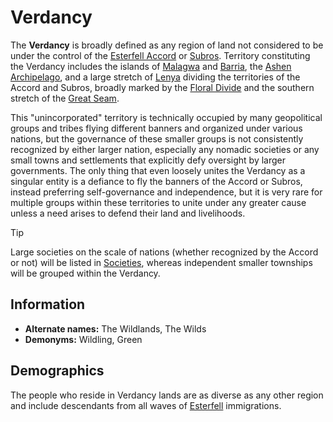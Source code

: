 # Verdancy

The **Verdancy** is broadly defined as any region of land not considered to be under the control of the [Esterfell Accord](../esterfell-accord/) or [Subros](../subros/). Territory constituting the Verdancy includes the islands of [Malagwa](../../../ch-4-esterfell-gazetteer/esterfell/malagwa.md) and [Barria](../../../ch-4-esterfell-gazetteer/esterfell/barria.md), the [Ashen Archipelago](../../../ch-4-esterfell-gazetteer/esterfell/ashen-archipelago.md), and a large stretch of [Lenya](../../../ch-4-esterfell-gazetteer/esterfell/lenya/) dividing the territories of the Accord and Subros, broadly marked by the [Floral Divide](../../../ch-4-esterfell-gazetteer/esterfell/lenya/floral-divide.md) and the southern stretch of the [Great Seam](../../../ch-4-esterfell-gazetteer/esterfell/lenya/great-seam.md).

This "unincorporated" territory is technically occupied by many geopolitical groups and tribes flying different banners and organized under various nations, but the governance of these smaller groups is not consistently recognized by either larger nation, especially any nomadic societies or any small towns and settlements that explicitly defy oversight by larger governments. The only thing that even loosely unites the Verdancy as a singular entity is a defiance to fly the banners of the Accord or Subros, instead preferring self-governance and independence, but it is very rare for multiple groups within these territories to unite under any greater cause unless a need arises to defend their land and livelihoods.

> [!TIP]
> Large societies on the scale of nations (whether recognized by the Accord or not) will be listed in [Societies](../), whereas independent smaller townships will be grouped within the Verdancy.

## Information

- **Alternate names:** The Wildlands, The Wilds
- **Demonyms:** Wildling, Green

## Demographics

The people who reside in Verdancy lands are as diverse as any other region and include descendants from all waves of [Esterfell](../../../ch-4-esterfell-gazetteer/esterfell/) immigrations.
